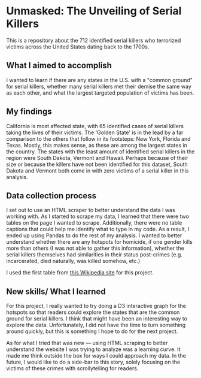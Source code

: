 # Unmasked: The Unveiling of Serial Killers
This is a repository about the 712 identified serial killers who terrorized victims across the United States dating back to the 1700s. 

## What I aimed to accomplish
I wanted to learn if there are any states in the U.S. with a "common ground" for serial killers, whether many serial killers met their demise the same way as each other, and what the largest targeted population of victims has been. 

## My findings
California is most affected state, with 65 identified cases of serial killers taking the lives of their victims. The 'Golden State' is in the lead by a far comparison to the others that follow in its footsteps: New York, Florida and Texas. Mostly, this makes sense, as these are among the largest states in the country. The states with the least amount of identified serial killers in the region were South Dakota, Vermont and Hawaii. Perhaps because of their size or because the killers have not been identified for this dataset, South Dakota and Vermont both come in with zero victims of a serial killer in this analysis. 

## Data collection process
I set out to use an HTML scraper to better understand the data I was working with. As I started to scrape my data, I learned that there were two tables on the page I wanted to scrape. Additionally, there were no table captions that could help me identify what to type in my code. As a result, I ended up using Pandas to do the rest of my analysis. I wanted to better understand whether there are any hotspots for homicide, if one gender kills more than others (I was not able to gather this information), whether the serial killers themselves had similarities in their status post-crimes (e.g. incarcerated, died naturally, was killed somehow, etc.)

I used the first table from [this Wikipedia site](https://en.wikipedia.org/wiki/List_of_serial_killers_in_the_United_States#Identified_serial_killers) for this project.

## New skills/ What I learned
For this project, I really wanted to try doing a D3 interactive graph for the hotspots so that readers could explore the states that are the common ground for serial killers. I think that might have been an interesting way to explore the data. Unfortunately, I did not have the time to turn something around quickly, but this is something I hope to do for the next project. 

As for what I tried that was new — using HTML scraping to better understand the website I was trying to analyze was a learning curve. It made me think outside the box for ways I could approach my data. In the future, I would like to do a side-bar to this story, solely focusing on the victims of these crimes with scrollytelling for readers.

 
